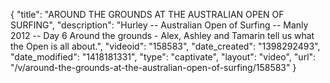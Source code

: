 {
    "title": "AROUND THE GROUNDS AT THE AUSTRALIAN OPEN OF SURFING",
    "description": "Hurley -- Australian Open of Surfing -- Manly 2012 -- Day 6 Around the grounds - Alex, Ashley and Tamarin tell us what the Open is all about.",
    "videoid": "158583",
    "date_created": "1398292493",
    "date_modified": "1418181331",
    "type": "captivate",
    "layout": "video",
    "url": "\/v\/around-the-grounds-at-the-australian-open-of-surfing\/158583"
}